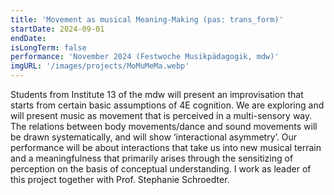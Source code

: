 ```yaml
---
title: 'Movement as musical Meaning-Making (pas: trans_form)'
startDate: 2024-09-01
endDate: 
isLongTerm: false
performance: 'November 2024 (Festwoche Musikpädagogik, mdw)'
imgURL: '/images/projects/MoMuMeMa.webp'
---
```

Students from Institute 13 of the mdw will present an improvisation that starts from certain
basic assumptions of 4E cognition. We are exploring and will present music as movement
that is perceived in a multi-sensory way. The relations between body movements/dance and
sound movements will be drawn systematically, and will show ‘interactional asymmetry’.
Our performance will be about interactions that take us into new musical terrain and a
meaningfulness that primarily arises through the sensitizing of perception on the basis of
conceptual understanding. I work as leader of this project together with Prof. Stephanie
Schroedter.